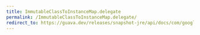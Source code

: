 ```yaml
---
title: ImmutableClassToInstanceMap.delegate
permalink: /ImmutableClassToInstanceMap.delegate/
redirect_to: https://guava.dev/releases/snapshot-jre/api/docs/com/google/common/collect/ImmutableClassToInstanceMap.html#delegate--
---
```

